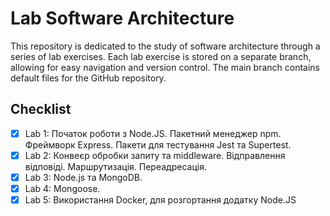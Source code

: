 # Lab Software Architecture

This repository is dedicated to the study of software architecture through a series of lab exercises. Each lab exercise is stored on a separate branch, allowing for easy navigation and version control. The main branch contains default files for the GitHub repository.

## Checklist

- [x] Lab 1: Початок роботи з Node.JS. Пакетний менеджер npm. Фреймворк Express. Пакети для тестування Jest та Supertest.
- [x] Lab 2: Конвеєр обробки запиту та middleware. Відправлення відповіді. Маршрутизація. Переадресація.
- [x] Lab 3: Node.js та MongoDB.
- [x] Lab 4: Mongoose.
- [x] Lab 5: Використання Docker, для розгортання додатку Node.JS
